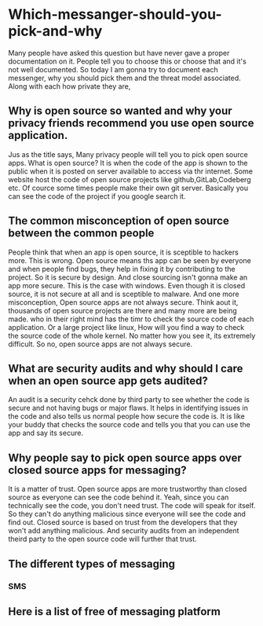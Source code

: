 # Which-messanger-should-you-pick-and-why
Many people have asked this question but have never gave a proper documentation on it. People tell you to choose this or choose that and it's not well documented. So today I am gonna try to document each messenger, why you should pick them and the threat model associated. Along with each how private they are, 

## Why is open source so wanted and why your privacy friends recommend you use open source application.

Jus as the title says, Many privacy people will tell you to pick open source apps. What is open source? It is when the code of the app is shown to the public when it is posted on server available to access via thr internet. Some website host the code of open source projects like github,GitLab,Codeberg etc. Of cource some times people make their own git server. Basically you can see the code of the project if you google search it.

## The common misconception of open source between the common people
People think that when an app is open source, it is sceptible to hackers more. This is wrong. Open source means ths app can be seen by everyone and when people find bugs, they help in fixing it by contributing to the project. So it is secure by design. And close sourcing isn't gonna make an app more secure. This is the case with windows. Even though it is closed source, it is not secure at all and is sceptible to malware. And one more misconception, Open source apps are not always secure. Think aout it, thousands of open source projects are there and many more are being made. who in their right mind has the timr to check the source code of each application. Or a large project like linux, How will you find a way to check the source code of the whole kernel. No matter how you see it, its extremely difficult. So no, open source apps are not always secure.

## What are security audits and why should I care when an open source app gets audited?
An audit is a security cehck done by third party to see whether the code is secure and not having bugs or major flaws. It helps in identifying issues in the code and also tells us normal people how secure the code is. It is like your buddy that checks the source code and tells you that you can use the app and say its secure.


## Why people say to pick open source apps over closed source apps for messaging?
It is a matter of trust. Open source apps are more trustworthy than closed source as everyone can see the code behind it. Yeah, since you can technically see the code, you don't need trust. The code will speak for itself. So they can't do anything malicious since everyone will see the code and find out. Closed source is based on trust from the developers that they won't add anything malicious. And security audits from an independent theird party to the open source code will further that trust.


## The different types of messaging

### SMS



## Here is a list of free of messaging platform
